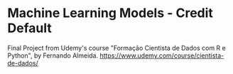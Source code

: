 # Machine Learning Models - Credit Default
Final Project from Udemy's course "Formação Cientista de Dados com R e Python", by Fernando Almeida. https://www.udemy.com/course/cientista-de-dados/
